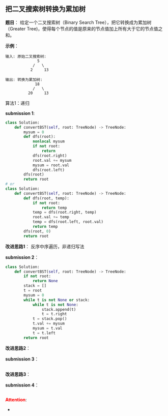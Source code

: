 ## 把二叉搜索树转换为累加树
**题目**：
给定一个二叉搜索树（Binary Search Tree），把它转换成为累加树（Greater Tree)，使得每个节点的值是原来的节点值加上所有大于它的节点值之和。


**示例**：
```
输入: 原始二叉搜索树:
              5
            /   \
           2     13

输出: 转换为累加树:
             18
            /   \
          20     13
```

算法1：递归

**submission 1**:
```python
class Solution:
    def convertBST(self, root: TreeNode) -> TreeNode:
        mysum = 0
        def dfs(root):
            nonlocal mysum
            if not root:
                return
            dfs(root.right)
            root.val += mysum
            mysum = root.val
            dfs(root.left)
        dfs(root)
        return root
# or
class Solution:
    def convertBST(self, root: TreeNode) -> TreeNode:
        def dfs(root, temp):
            if not root:
                return temp
            temp = dfs(root.right, temp)
            root.val += temp
            temp = dfs(root.left, root.val)
            return temp
        dfs(root, 0)
        return root
```


**改进思路1**：
反序中序遍历，非递归写法


**submission 2**：
```python
class Solution:
    def convertBST(self, root: TreeNode) -> TreeNode:
        if not root:
            return None
        stack = []
        t = root
        mysum = 0
        while t is not None or stack:
            while t is not None:
                stack.append(t)
                t = t.right
            t = stack.pop()
            t.val += mysum
            mysum = t.val
            t = t.left
        return root
```


**改进思路2**：

**submission 3**：
```python

```


**改进思路3**：

**submission 4**：
```python

```


<font color="#FF0000">**Attention**</font>:

- 
